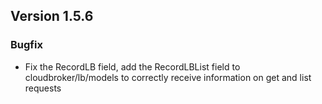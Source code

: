 ## Version 1.5.6

### Bugfix
- Fix the RecordLB field, add the RecordLBList field to cloudbroker/lb/models to correctly receive information on get and list requests